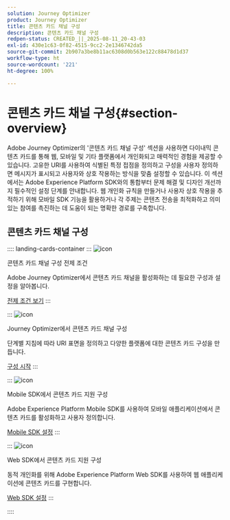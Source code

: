 ```yaml
---
solution: Journey Optimizer
product: Journey Optimizer
title: 콘텐츠 카드 채널 구성
description: 콘텐츠 카드 채널 구성
redpen-status: CREATED_||_2025-08-11_20-43-03
exl-id: 430e1c63-0f82-4515-9cc2-2e1346742da5
source-git-commit: 2b907a3be8b11ac6308d0b563e122c88478d1d37
workflow-type: ht
source-wordcount: '221'
ht-degree: 100%

---
```


# 콘텐츠 카드 채널 구성{#section-overview}

Adobe Journey Optimizer의 &#39;콘텐츠 카드 채널 구성&#39; 섹션을 사용하면 다이내믹 콘텐츠 카드를 통해 웹, 모바일 및 기타 플랫폼에서 개인화되고 매력적인 경험을 제공할 수 있습니다. 고유한 URI를 사용하여 식별된 특정 접점을 정의하고 구성을 사용자 정의하면 메시지가 표시되고 사용자와 상호 작용하는 방식을 맞춤 설정할 수 있습니다. 이 섹션에서는 Adobe Experience Platform SDK와의 통합부터 문제 해결 및 디자인 개선까지 필수적인 설정 단계를 안내합니다. 웹 개인화 규칙을 만들거나 사용자 상호 작용을 추적하기 위해 모바일 SDK 기능을 활용하거나 각 주제는 콘텐츠 전송을 최적화하고 의미 있는 참여를 촉진하는 데 도움이 되는 명확한 경로를 구축합니다.

## 콘텐츠 카드 채널 구성

:::: landing-cards-container
:::
![icon](https://cdn.experienceleague.adobe.com/icons/gear.svg?lang=ko)

콘텐츠 카드 채널 구성 전제 조건

Adobe Journey Optimizer에서 콘텐츠 카드 채널을 활성화하는 데 필요한 구성과 설정을 알아봅니다.

[전제 조건 보기](../using/content-card/content-card-configuration-prereq.md)
:::

:::
![icon](https://cdn.experienceleague.adobe.com/icons/circle-play.svg?lang=ko)

Journey Optimizer에서 콘텐츠 카드 채널 구성

단계별 지침에 따라 URI 표면을 정의하고 다양한 플랫폼에 대한 콘텐츠 카드 구성을 만듭니다.

[구성 시작](../using/content-card/content-card-configuration.md)
:::

:::
![icon](https://cdn.experienceleague.adobe.com/icons/code-branch.svg?lang=ko)

Mobile SDK에서 콘텐츠 카드 지원 구성

Adobe Experience Platform Mobile SDK를 사용하여 모바일 애플리케이션에서 콘텐츠 카드를 활성화하고 사용자 정의합니다.

[Mobile SDK 설정](../using/content-card/content-card-lp.md)
:::

:::
![icon](https://cdn.experienceleague.adobe.com/icons/code-branch.svg?lang=ko)

Web SDK에서 콘텐츠 카드 지원 구성

동적 개인화를 위해 Adobe Experience Platform Web SDK를 사용하여 웹 애플리케이션에 콘텐츠 카드를 구현합니다.

[Web SDK 설정](../using/content-card/content-card-configuration-sdk.md)
:::

::::
